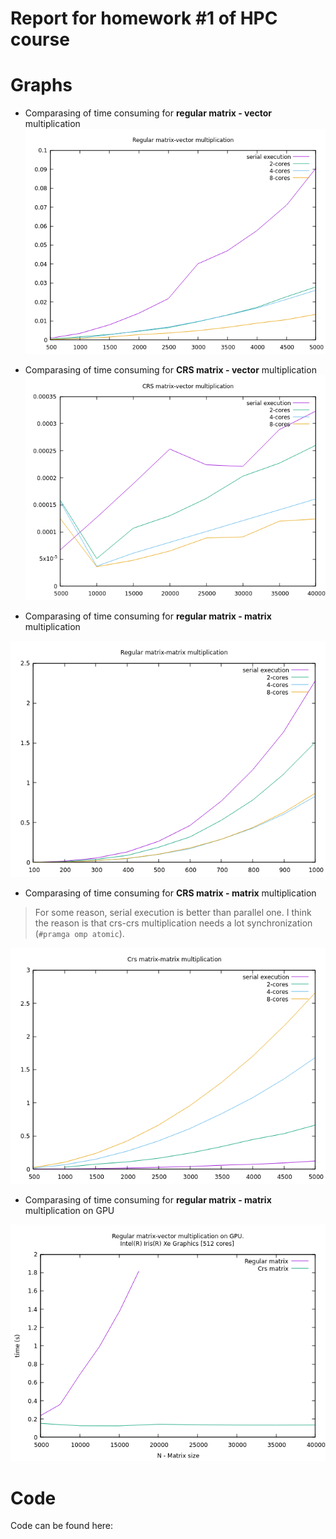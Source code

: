 Report for homework #1 of HPC course
===

# Graphs

+ Comparasing of time consuming for **regular matrix - vector** multiplication
![](points/reg-vec/img.png)

+ Comparasing of time consuming for **CRS matrix - vector** multiplication
![](points/crs-vec/img.png)

+ Comparasing of time consuming for **regular matrix - matrix** multiplication

![](points/reg-reg/img.png)

+ Comparasing of time consuming for **CRS matrix - matrix** multiplication
> For some reason, serial execution is better than parallel one. I think the reason is that crs-crs multiplication needs a lot synchronization (`#pramga omp atomic`). 

![](points/crs-crs/img.png)

+ Comparasing of time consuming for **regular matrix - matrix** multiplication on GPU

![](points/gpu/img.png)
 

# Code

Code can be found here:


